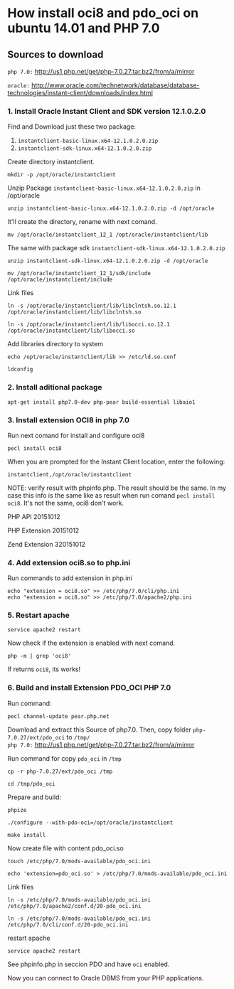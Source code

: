 # How install oci8 and pdo_oci on ubuntu 14.01 and PHP 7.0
## Sources to download
`php 7.0:` http://us1.php.net/get/php-7.0.27.tar.bz2/from/a/mirror

`oracle:` http://www.oracle.com/technetwork/database/database-technologies/instant-client/downloads/index.html
### 1. Install Oracle Instant Client and SDK version 12.1.0.2.0

Find and Download just these two package: 
1. `instantclient-basic-linux.x64-12.1.0.2.0.zip`
2. `instantclient-sdk-linux.x64-12.1.0.2.0.zip`

Create directory instantclient.

```
mkdir -p /opt/oracle/instantclient
``` 

Unzip Package `instantclient-basic-linux.x64-12.1.0.2.0.zip` in /opt/oracle

```
unzip instantclient-basic-linux.x64-12.1.0.2.0.zip -d /opt/oracle
```
It'll create the directory, rename with next comand.

```
mv /opt/oracle/instantclient_12_1 /opt/oracle/instantclient/lib
```

The same with package sdk `instantclient-sdk-linux.x64-12.1.0.2.0.zip`

``` 
unzip instantclient-sdk-linux.x64-12.1.0.2.0.zip -d /opt/oracle

mv /opt/oracle/instantclient_12_1/sdk/include /opt/oracle/instantclient/include
```
Link files
```
ln -s /opt/oracle/instantclient/lib/libclntsh.so.12.1 /opt/oracle/instantclient/lib/libclntsh.so

ln -s /opt/oracle/instantclient/lib/libocci.so.12.1 /opt/oracle/instantclient/lib/libocci.so
```
Add libraries directory to system
```
echo /opt/oracle/instantclient/lib >> /etc/ld.so.conf

ldconfig
```
### 2. Install aditional package
```
apt-get install php7.0-dev php-pear build-essential libaio1
```
### 3. Install extension OCI8 in php 7.0

Run next comand for install and configure oci8
```
pecl install oci8
```
When you are prompted for the Instant Client location, enter the following:

```
instantclient,/opt/oracle/instantclient
```
NOTE: 
verify result with phpinfo.php. The result should be the same.
In my case this info is the same like as result when run comand `pecl install oci8`. It's not the same, oci8 don't work.

PHP API	20151012

PHP Extension	20151012

Zend Extension	320151012


### 4. Add extension oci8.so to php.ini

Run commands to add extension in php.ini

```
echo "extension = oci8.so" >> /etc/php/7.0/cli/php.ini
echo "extension = oci8.so" >> /etc/php/7.0/apache2/php.ini
```

### 5. Restart apache

```
service apache2 restart
```
Now check if the extension is enabled with next comand.
```
php -m | grep 'oci8'
```

If returns `oci8`, its works!

### 6. Build and install Extension PDO_OCI PHP 7.0
Run command:
```
pecl channel-update pear.php.net
```
Download and extract this Source of php7.0. Then, copy folder `php-7.0.27/ext/pdo_oci` to `/tmp/`   
`php 7.0:` http://us1.php.net/get/php-7.0.27.tar.bz2/from/a/mirror

Run command for copy `pdo_oci` in `/tmp`

```
cp -r php-7.0.27/ext/pdo_oci /tmp

cd /tmp/pdo_oci
```
Prepare and build:
```
phpize

./configure --with-pdo-oci=/opt/oracle/instantclient

make install
```
Now create file with content pdo_oci.so
```
touch /etc/php/7.0/mods-available/pdo_oci.ini

echo 'extension=pdo_oci.so' > /etc/php/7.0/mods-available/pdo_oci.ini
```
Link files
```
ln -s /etc/php/7.0/mods-available/pdo_oci.ini /etc/php/7.0/apache2/conf.d/20-pdo_oci.ini

ln -s /etc/php/7.0/mods-available/pdo_oci.ini /etc/php/7.0/cli/conf.d/20-pdo_oci.ini

```

restart apache

```
service apache2 restart
```

See phpinfo.php in seccion PDO and have `oci` enabled.





Now you can connect to Oracle DBMS from your PHP applications.
